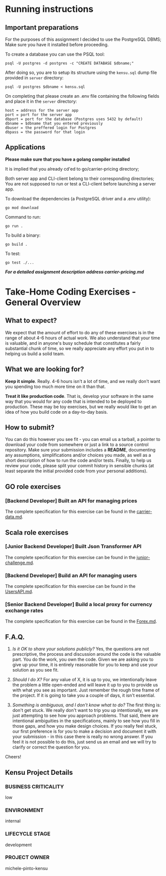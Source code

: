# Running instructions

## Important preparations

For the purposes of this assignment I decided to use the PostgreSQL DBMS; Make sure you have it installed before proceeding.

To create a database you can use the PSQL tool:
```
psql -U postgres -d postgres -c "CREATE DATABASE $dbname;"
```

After doing so, you are to setup its structure using the `kensu.sql` dump file provided in `server` directory:
```
psql -U postgres $dbname < kensu.sql
```

On completing that please create an .env file containing the following fields and place it in the `server` directory:
```
host = address for the server app
port = port for the server app
dbport = port for the database (Postgres uses 5432 by default)
dbname = $dbname that you entered previously
dbuser = the preffered login for Postgres
dbpass = the password for that login
```

## Applications

**Please make sure that you have a golang compiler installed**

It is implied that you already cd'ed to go/carrier-pricing directory;

Both server app and CLI-client belong to their corresponding directories; You are not supposed to run or test a CLI-client before launching a server app.

To download the dependencies (a PostgreSQL driver and a .env utility):
```
go mod download
```

Command to run:
```
go run .
```

To build a binary:
```
go build .
```

To test:
```
go test ./...
```

***For a detailed assignment description address carrier-pricing.md***


# Take-Home Coding Exercises - General Overview

## What to expect?
We expect that the amount of effort to do any of these exercises is in the range of about 4-6 hours of actual work. 
We also understand that your time is valuable, and in anyone's busy schedule that constitutes a fairly substantial chunk of time, so we really appreciate any effort you put in to helping us build a solid team.

## What we are looking for?
**Keep it simple**. Really. 4-6 hours isn't a lot of time, and we really don't want you spending too much more time on it than that.

**Treat it like production code**. That is, develop your software in the same way that you would for any code that is intended 
to be deployed to production. These may be toy exercises, but we really would like to get an idea of how you build code on a day-to-day basis.

## How to submit?
You can do this however you see fit - you can email us a tarball, a pointer to download your code from somewhere or just a link to a source control repository.
Make sure your submission includes a **README**, documenting any assumptions, simplifications and/or choices you made, 
as well as a short description of how to run the code and/or tests. Finally, to help us review your code, 
please split your commit history in sensible chunks (at least separate the initial provided code from your personal additions).

## GO role exercises

### [Backend Developer] Built an API for managing prices
The complete specification for this exercise can be found in the [carrier-data.md](go/carrier-pricing/carrier-data.md).

## Scala role exercises

### [Junior Backend Developer] Built Json Transformer API
The complete specification for this exercise can be found in the [junior-challenge.md](scala/junior/junior-challenge.md).

### [Backend Developer] Build an API for managing users
The complete specification for this exercise can be found in the [UsersAPI.md](scala/users/UsersAPI.md).

### [Senior Backend Developer] Build a local proxy for currency exchange rates

The complete specification for this exercise can be found in the [Forex.md](scala/forex/Forex.md).

## F.A.Q.
1) _Is it OK to share your solutions publicly?_
Yes, the questions are not prescriptive, the process and discussion around the code is the valuable part. 
You do the work, you own the code. Given we are asking you to give up your time, it is entirely reasonable for you to keep and use your solution as you see fit.

2) _Should I do X?_
For any value of X, it is up to you, we intentionally leave the problem a little open-ended and will leave it up to you
 to provide us with what you see as important. Just remember the rough time frame of the project. 
 If it is going to take you a couple of days, it isn't essential.

3) _Something is ambiguous, and I don't know what to do?_
The first thing is: don't get stuck. We really don't want to trip you up intentionally, we are just attempting to see
 how you approach problems. That said, there are intentional ambiguities in the specifications, mainly to 
 see how you fill in those gaps, and how you make design choices. If you really feel stuck, our first preference is 
 for you to make a decision and document it with your submission - in this case there is really no wrong answer. 
 If you feel it is not possible to do this, just send us an email and we will try to clarify or correct the question for you.

Cheers!

## Kensu Project Details

### BUSINESS CRITICALITY

low

### ENVIRONMENT

internal

### LIFECYCLE STAGE

development

### PROJECT OWNER

michele-pinto-kensu

